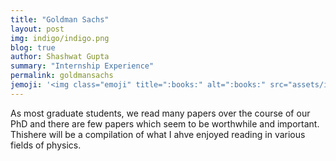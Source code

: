 ```yaml
---
title: "Goldman Sachs"
layout: post
img: indigo/indigo.png
blog: true
author: Shashwat Gupta
summary: "Internship Experience"
permalink: goldmansachs
jemoji: '<img class="emoji" title=":books:" alt=":books:" src="assets/images/posts/goldmansachs/businessplans.png" height="30" width="20" align="absmiddle">'
---
```

<p>As most graduate students, we read many papers over the course of our PhD and there are few papers which seem to be worthwhile and important. Thishere will be a compilation of what I ahve enjoyed reading in various fields of physics. 
</p>